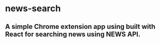 # news-search

## A simple Chrome extension app using built with React for searching news using NEWS API.

